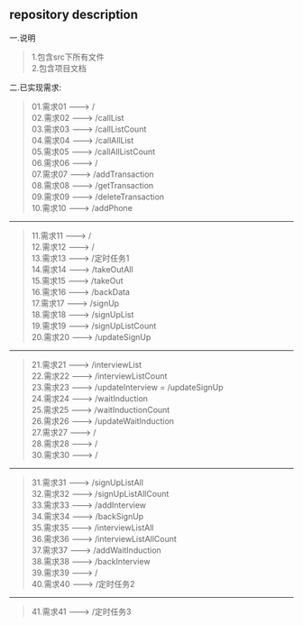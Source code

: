 ## repository description ##  
  
一.说明  
  >1.包含src下所有文件  
  >2.包含项目文档  
  
二.已实现需求:  
  >01.需求01 ---> /  
  >02.需求02 ---> /callList  
  >03.需求03 ---> /callListCount  
  >04.需求04 ---> /callAllList  
  >05.需求05 ---> /callAllListCount  
  >06.需求06 ---> /  
  >07.需求07 ---> /addTransaction  
  >08.需求08 ---> /getTransaction  
  >09.需求09 ---> /deleteTransaction  
  >10.需求10 ---> /addPhone  
  ******************************************   
  >11.需求11 ---> /  
  >12.需求12 ---> /  
  >13.需求13 ---> /定时任务1  
  >14.需求14 ---> /takeOutAll  
  >15.需求15 ---> /takeOut    
  >16.需求16 ---> /backData  
  >17.需求17 ---> /signUp  
  >18.需求18 ---> /signUpList  
  >19.需求19 ---> /signUpListCount  
  >20.需求20 ---> /updateSignUp  
  ****************************************** 
  >21.需求21 ---> /interviewList  
  >22.需求22 ---> /interviewListCount  
  >23.需求23 ---> /updateInterview = /updateSignUp  
  >24.需求24 ---> /waitInduction  
  >25.需求25 ---> /waitInductionCount  
  >26.需求26 ---> /updateWaitInduction  
  >27.需求27 ---> /  
  >28.需求28 ---> /  
  >30.需求30 ---> /  
  ******************************************  
  >31.需求31 ---> /signUpListAll  
  >32.需求32 ---> /signUpListAllCount  
  >33.需求33 ---> /addInterview  
  >34.需求34 ---> /backSignUp  
  >35.需求35 ---> /interviewListAll  
  >36.需求36 ---> /interviewListAllCount  
  >37.需求37 ---> /addWaitInduction  
  >38.需求38 ---> /backInterview  
  >39.需求39 ---> /  
  >40.需求40 ---> /定时任务2  
  ******************************************  
  >41.需求41 ---> /定时任务3  
